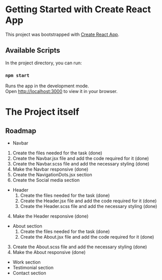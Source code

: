 # Getting Started with Create React App

This project was bootstrapped with [Create React App](https://github.com/facebook/create-react-app).

## Available Scripts

In the project directory, you can run:

### `npm start`

Runs the app in the development mode.\
Open [http://localhost:3000](http://localhost:3000) to view it in your browser.

# The Project itself

## Roadmap

- Navbar
 1. Create the files needed for the task (done)
 2. Create the Navbar.jsx file and add the code required for it (done)
 3. Create the Navbar.scss file and add the necessary styling (done)
 4. Make the Navbar responsive (done)
 5. Create the NavigationDots.jsx section
 6. Create the Social media section

- Header
  1. Create the files needed for the task (done)
  2. Create the Header.jsx file and add the code required for it (done)
  3. Create the Header.scss file and add the necessary styling (done)
4. Make the Header responsive (done)

- About section
  1. Create the files needed for the task (done)
  2. Create the About.jsx file and add the code required for it (done)
 3. Create the About.scss file and add the necessary styling (done)
 4. Make the About responsive (done)

- Work section
- Testimonial section
- Contact section
